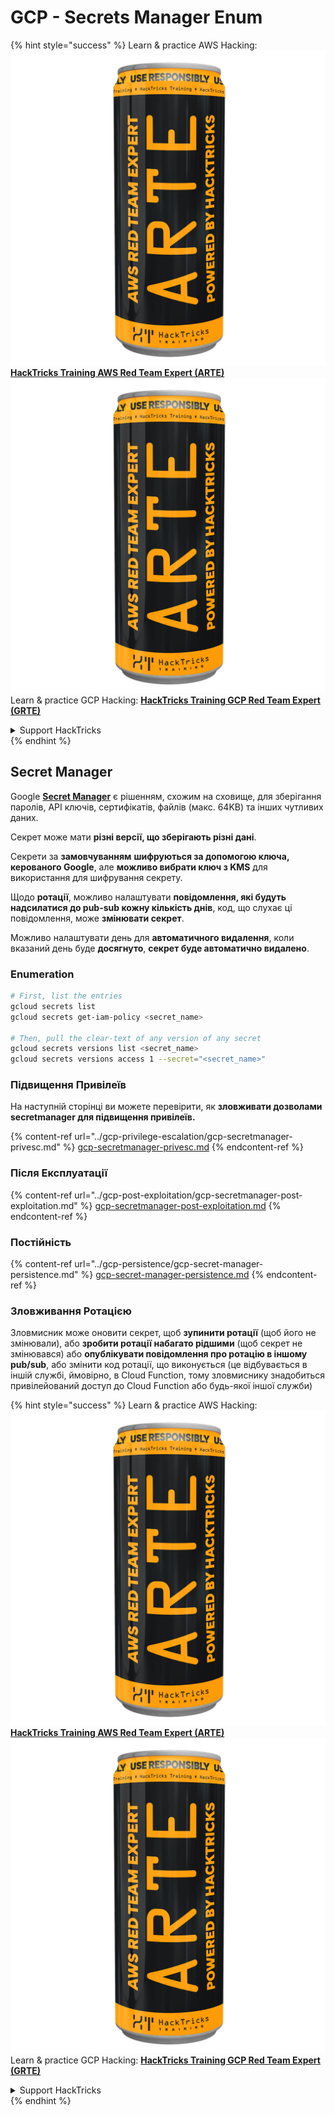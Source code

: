 # GCP - Secrets Manager Enum

{% hint style="success" %}
Learn & practice AWS Hacking:<img src="../../../.gitbook/assets/image (1) (1) (1).png" alt="" data-size="line">[**HackTricks Training AWS Red Team Expert (ARTE)**](https://training.hacktricks.xyz/courses/arte)<img src="../../../.gitbook/assets/image (1) (1) (1).png" alt="" data-size="line">\
Learn & practice GCP Hacking: <img src="../../../.gitbook/assets/image (2).png" alt="" data-size="line">[**HackTricks Training GCP Red Team Expert (GRTE)**<img src="../../../.gitbook/assets/image (2).png" alt="" data-size="line">](https://training.hacktricks.xyz/courses/grte)

<details>

<summary>Support HackTricks</summary>

* Check the [**subscription plans**](https://github.com/sponsors/carlospolop)!
* **Join the** 💬 [**Discord group**](https://discord.gg/hRep4RUj7f) or the [**telegram group**](https://t.me/peass) or **follow** us on **Twitter** 🐦 [**@hacktricks\_live**](https://twitter.com/hacktricks_live)**.**
* **Share hacking tricks by submitting PRs to the** [**HackTricks**](https://github.com/carlospolop/hacktricks) and [**HackTricks Cloud**](https://github.com/carlospolop/hacktricks-cloud) github repos.

</details>
{% endhint %}

## Secret Manager

Google [**Secret Manager**](https://cloud.google.com/solutions/secrets-management/) є рішенням, схожим на сховище, для зберігання паролів, API ключів, сертифікатів, файлів (макс. 64KB) та інших чутливих даних.

Секрет може мати **різні версії, що зберігають різні дані**.

Секрети за **замовчуванням** **шифруються за допомогою ключа, керованого Google**, але **можливо вибрати ключ з KMS** для використання для шифрування секрету.

Щодо **ротації**, можливо налаштувати **повідомлення, які будуть надсилатися до pub-sub кожну кількість днів**, код, що слухає ці повідомлення, може **змінювати секрет**.

Можливо налаштувати день для **автоматичного видалення**, коли вказаний день буде **досягнуто**, **секрет буде автоматично видалено**.

### Enumeration
```bash
# First, list the entries
gcloud secrets list
gcloud secrets get-iam-policy <secret_name>

# Then, pull the clear-text of any version of any secret
gcloud secrets versions list <secret_name>
gcloud secrets versions access 1 --secret="<secret_name>"
```
### Підвищення Привілеїв

На наступній сторінці ви можете перевірити, як **зловживати дозволами secretmanager для підвищення привілеїв.**

{% content-ref url="../gcp-privilege-escalation/gcp-secretmanager-privesc.md" %}
[gcp-secretmanager-privesc.md](../gcp-privilege-escalation/gcp-secretmanager-privesc.md)
{% endcontent-ref %}

### Після Експлуатації

{% content-ref url="../gcp-post-exploitation/gcp-secretmanager-post-exploitation.md" %}
[gcp-secretmanager-post-exploitation.md](../gcp-post-exploitation/gcp-secretmanager-post-exploitation.md)
{% endcontent-ref %}

### Постійність

{% content-ref url="../gcp-persistence/gcp-secret-manager-persistence.md" %}
[gcp-secret-manager-persistence.md](../gcp-persistence/gcp-secret-manager-persistence.md)
{% endcontent-ref %}

### Зловживання Ротацією

Зловмисник може оновити секрет, щоб **зупинити ротації** (щоб його не змінювали), або **зробити ротації набагато рідшими** (щоб секрет не змінювався) або **опублікувати повідомлення про ротацію в іншому pub/sub**, або змінити код ротації, що виконується (це відбувається в іншій службі, ймовірно, в Cloud Function, тому зловмиснику знадобиться привілейований доступ до Cloud Function або будь-якої іншої служби)

{% hint style="success" %}
Learn & practice AWS Hacking:<img src="../../../.gitbook/assets/image (1) (1) (1).png" alt="" data-size="line">[**HackTricks Training AWS Red Team Expert (ARTE)**](https://training.hacktricks.xyz/courses/arte)<img src="../../../.gitbook/assets/image (1) (1) (1).png" alt="" data-size="line">\
Learn & practice GCP Hacking: <img src="../../../.gitbook/assets/image (2).png" alt="" data-size="line">[**HackTricks Training GCP Red Team Expert (GRTE)**<img src="../../../.gitbook/assets/image (2).png" alt="" data-size="line">](https://training.hacktricks.xyz/courses/grte)

<details>

<summary>Support HackTricks</summary>

* Check the [**subscription plans**](https://github.com/sponsors/carlospolop)!
* **Join the** 💬 [**Discord group**](https://discord.gg/hRep4RUj7f) or the [**telegram group**](https://t.me/peass) or **follow** us on **Twitter** 🐦 [**@hacktricks\_live**](https://twitter.com/hacktricks_live)**.**
* **Share hacking tricks by submitting PRs to the** [**HackTricks**](https://github.com/carlospolop/hacktricks) and [**HackTricks Cloud**](https://github.com/carlospolop/hacktricks-cloud) github repos.

</details>
{% endhint %}
